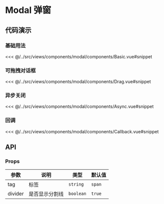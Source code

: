 # Modal 弹窗

## 代码演示

### 基础用法

<<< @/../src/views/components/modal/components/Basic.vue#snippet

### 可拖拽对话框

<<< @/../src/views/components/modal/components/Drag.vue#snippet

### 异步关闭

<<< @/../src/views/components/modal/components/Async.vue#snippet

### 回调

<<< @/../src/views/components/modal/components/Callback.vue#snippet

## API

### Props

| 参数    | 说明           | 类型      | 默认值 |
| ------- | -------------- | --------- | ------ |
| tag     | 标签           | `string`  | `span` |
| divider | 是否显示分割线 | `boolean` | `true` |

